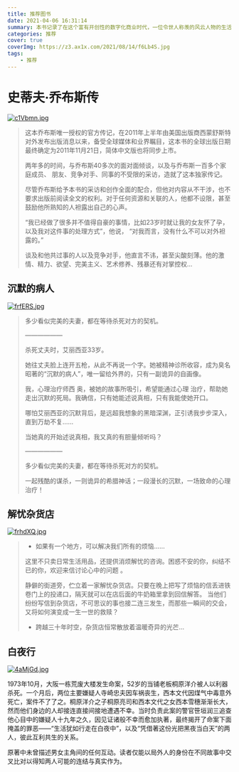 ```yaml
---
title: 推荐图书
date: 2021-04-06 16:31:14
summary: 本书记录了在这个富有开创性的数字化商业时代，一位令世人称羡的风云人物的生活和经历。
categories: 推荐
cover: true
coverImg: https://z3.ax1x.com/2021/08/14/f6Lb4S.jpg
tags:
	- 推荐
---
```


# 史蒂夫·乔布斯传

[![c1Vbmn.jpg](https://z3.ax1x.com/2021/04/06/c1Vbmn.jpg)](https://imgtu.com/i/c1Vbmn)

> 这本乔布斯唯一授权的官方传记，在2011年上半年由美国出版商西蒙舒斯特对外发布出版消息以来，备受全球媒体和业界瞩目，这本书的全球出版日期最终确定为2011年11月21日，简体中文版也将同步上市。
>
> 两年多的时间，与乔布斯40多次的面对面倾谈，以及与乔布斯一百多个家庭成员、 朋友、竞争对手、同事的不受限的采访，造就了这本独家传记。
>
> 尽管乔布斯给予本书的采访和创作全面的配合，但他对内容从不干涉，也不要求出版前阅读全文的权利。对于任何资源和关联的人，他都不设限，甚至鼓励他所熟知的人袒露出自己的心声。
>
> “我已经做了很多并不值得自豪的事情，比如23岁时就让我的女友怀了孕，以及我对这件事的处理方式”，他说， “对我而言，没有什么不可以对外袒露的。”
>
> 谈及和他共过事的人以及竞争对手，他直言不讳，甚至尖酸刻薄。他的激情、精力、欲望、完美主义、艺术修养、残暴还有对掌控权...

## 沉默的病人

[![frfERS.jpg](https://z3.ax1x.com/2021/08/13/frfERS.jpg)](https://imgtu.com/i/frfERS)

> 多少看似完美的夫妻，都在等待杀死对方的契机。
>
> ——————
>
> 杀死丈夫时，艾丽西亚33岁。
>
> 她往丈夫脸上连开五枪，从此不再说一个字。她被精神诊所收容，成为臭名昭著的“沉默的病人”，唯一留给外界的，只有一副诡异的自画像。
>
> 我，心理治疗师西 奥，被她的故事所吸引，希望能通过心理 治疗，帮助她走出沉默的死局。我确信，只有她能述说真相，只有我能使她开口。
>
> 哪怕艾丽西亚的沉默背后，是远超我想象的黑暗深渊，正引诱我步步深入，直到万劫不复……
>
> 当她真的开始述说真相，我又真的有胆量倾听吗？
>
> ——————
>
> 多少看似完美的夫妻，都在等待杀死对方的契机。
>
> 一起残酷的谋杀，一则诡异的希腊神话；一段漫长的沉默，一场致命的心理治疗！

## 解忧杂货店

[![frhdXQ.jpg](https://z3.ax1x.com/2021/08/13/frhdXQ.jpg)](https://imgtu.com/i/frhdXQ)

> - 如果有一个地方，可以解决我们所有的烦恼……
>
> 这里不只卖日常生活用品，还提供消烦解忧的咨询。困惑不安的你，纠结不已的你，欢迎来信讨论心中的问题 。
>
> 静僻的街道旁，伫立着一家解忧杂货店。只要在晚上把写了烦恼的信丢进铁卷门上的投递口，隔天就可以在店后面的牛奶箱里拿到回信解答。 当他们纷纷写信到杂货店，不可思议的事也接二连三发生，而那些一瞬间的交会，又将如何演变成一生一世的救赎？
>
> - 跨越三十年时空，杂货店恒常散放着温暖奇异的光芒…

## 白夜行

[![4aMjGd.jpg](https://z3.ax1x.com/2021/09/22/4aMjGd.jpg)](https://imgtu.com/i/4aMjGd)

​	1973年10月，大阪一栋荒废大楼发生命案，52岁的当铺老板桐原洋介被人以利器杀死。一个月后，两位主要嫌疑人寺崎忠夫因车祸丧生，西本文代因煤气中毒意外死亡，案件不了了之。桐原洋介之子桐原亮司和西本文代之女西本雪穗渐渐长大，然而他们身边的人却接连直接间接地遭遇不幸。当时负责此案的警官笹垣润三追查他心目中的嫌疑人十九年之久，因见证诸般不幸而愈加执著，最终揭开了命案下面掩盖的罪恶——“生活犹如行走在白夜中”，以及“凭借著这份光把黑夜当白天”的两人，彼此互利共生的关系。

原著中未曾描述男女主角间的任何互动。读者仅能以局外人的身份在不同故事中交叉比对以得知两人可能的连结与真实作为。